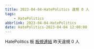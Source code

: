 ```yaml
---
title: 2023-04-04-HatePolitics 違規 0 人
tags:
    - HatePolitics
abbrlink: 2023-04-04-HatePolitics
date: HatePolitics-2023-04-04 12:00:00
---
```

HatePolitics 板 [板規連結](https://www.ptt.cc/bbs/HatePolitics/M.1617115262.A.D60.html)
昨天違規 0 人
